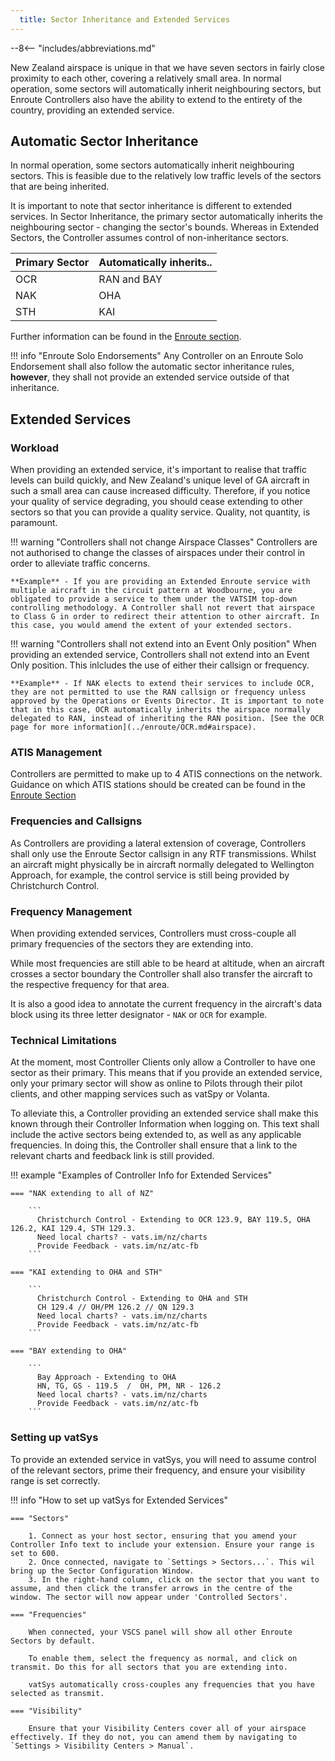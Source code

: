 ```yaml
---
  title: Sector Inheritance and Extended Services
---
```


--8<-- "includes/abbreviations.md"

New Zealand airspace is unique in that we have seven sectors in fairly close proximity to each other, covering a relatively small area. In normal operation, some sectors will automatically inherit neighbouring sectors, but Enroute Controllers also have the ability to extend to the entirety of the country, providing an extended service.

## Automatic Sector Inheritance

In normal operation, some sectors automatically inherit neighbouring sectors. This is feasible due to the relatively low traffic levels of the sectors that are being inherited. 

It is important to note that sector inheritance is different to extended services. In Sector Inheritance, the primary sector automatically inherits the neighbouring sector - changing the sector's bounds. Whereas in Extended Sectors, the Controller assumes control of non-inheritance sectors. 

| Primary Sector | Automatically inherits.. |
| -------------- | ------------------------ |
| OCR            | RAN and BAY              |
| NAK            | OHA                      |
| STH            | KAI                      |

Further information can be found in the [Enroute section](../enroute/index.md).

!!! info "Enroute Solo Endorsements"
    Any Controller on an Enroute Solo Endorsement shall also follow the automatic sector inheritance rules, **however**, they shall not provide an extended service outside of that inheritance.

## Extended Services

###  Workload

When providing an extended service, it's important to realise that traffic levels can build quickly, and New Zealand's unique level of GA aircraft in such a small area can cause increased difficulty. Therefore, if you notice your quality of service degrading, you should cease extending to other sectors so that you can provide a quality service. Quality, not quantity, is paramount.

!!! warning "Controllers shall not change Airspace Classes"
    Controllers are not authorised to change the classes of airspaces under their control in order to alleviate traffic concerns.

    **Example** - If you are providing an Extended Enroute service with multiple aircraft in the circuit pattern at Woodbourne, you are obligated to provide a service to them under the VATSIM top-down controlling methodology. A Controller shall not revert that airspace to Class G in order to redirect their attention to other aircraft. In this case, you would amend the extent of your extended sectors.

!!! warning "Controllers shall not extend into an Event Only position"
    When providing an extended service, Controllers shall not extend into an Event Only position. This inlcludes the use of either their callsign or frequency.

    **Example** - If NAK elects to extend their services to include OCR, they are not permitted to use the RAN callsign or frequency unless approved by the Operations or Events Director. It is important to note that in this case, OCR automatically inherits the airspace normally delegated to RAN, instead of inheriting the RAN position. [See the OCR page for more information](../enroute/OCR.md#airspace).


### ATIS Management

Controllers are permitted to make up to 4 ATIS connections on the network. Guidance on which ATIS stations should be created can be found in the [Enroute Section](../enroute/index.md//#atis-connections)

### Frequencies and Callsigns

As Controllers are providing a lateral extension of coverage, Controllers shall only use the Enroute Sector callsign in any RTF transmissions. Whilst an aircraft might physically be in aircraft normally delegated to Wellington Approach, for example, the control service is still being provided by Christchurch Control. 

### Frequency Management

When providing extended services, Controllers must cross-couple all primary frequencies of the sectors they are extending into. 

While most frequencies are still able to be heard at altitude, when an aircraft crosses a sector boundary the Controller shall also transfer the aircraft to the respective frequency for that area.

It is also a good idea to annotate the current frequency in the aircraft's data block using its three letter designator - `NAK` or `OCR` for example.

### Technical Limitations

At the moment, most Controller Clients only allow a Controller to have one sector as their primary. This means that if you provide an extended service, only your primary sector will show as online to Pilots through their pilot clients, and other mapping services such as vatSpy or Volanta.

To alleviate this, a Controller providing an extended service shall make this known through their Controller Information when logging on. This text shall include the active sectors being extended to, as well as any applicable frequencies. In doing this, the Controller shall ensure that a link to the relevant charts and feedback link is still provided.

!!! example "Examples of Controller Info for Extended Services"

    === "NAK extending to all of NZ"

        ```
          Christchurch Control - Extending to OCR 123.9, BAY 119.5, OHA 126.2, KAI 129.4, STH 129.3.
          Need local charts? - vats.im/nz/charts  
          Provide Feedback - vats.im/nz/atc-fb
        ```

    === "KAI extending to OHA and STH"

        ```
          Christchurch Control - Extending to OHA and STH
          CH 129.4 // OH/PM 126.2 // QN 129.3
          Need local charts? - vats.im/nz/charts
          Provide Feedback - vats.im/nz/atc-fb
        ```

    === "BAY extending to OHA"

        ```
          Bay Approach - Extending to OHA
          HN, TG, GS - 119.5  /  OH, PM, NR - 126.2
          Need local charts? - vats.im/nz/charts
          Provide Feedback - vats.im/nz/atc-fb
        ```

### Setting up vatSys

To provide an extended service in vatSys, you will need to assume control of the relevant sectors, prime their frequency, and ensure your visibility range is set correctly.

!!! info "How to set up vatSys for Extended Services"

    === "Sectors"

        1. Connect as your host sector, ensuring that you amend your Controller Info text to include your extension. Ensure your range is set to 600.
        2. Once connected, navigate to `Settings > Sectors...`. This wil bring up the Sector Configuration Window.
        3. In the right-hand column, click on the sector that you want to assume, and then click the transfer arrows in the centre of the window. The sector will now appear under 'Controlled Sectors'.

    === "Frequencies"

        When connected, your VSCS panel will show all other Enroute Sectors by default. 
        
        To enable them, select the frequency as normal, and click on transmit. Do this for all sectors that you are extending into. 

        vatSys automatically cross-couples any frequencies that you have selected as transmit.

    === "Visibility"

        Ensure that your Visibility Centers cover all of your airspace effectively. If they do not, you can amend them by navigating to `Settings > Visibility Centers > Manual`. 